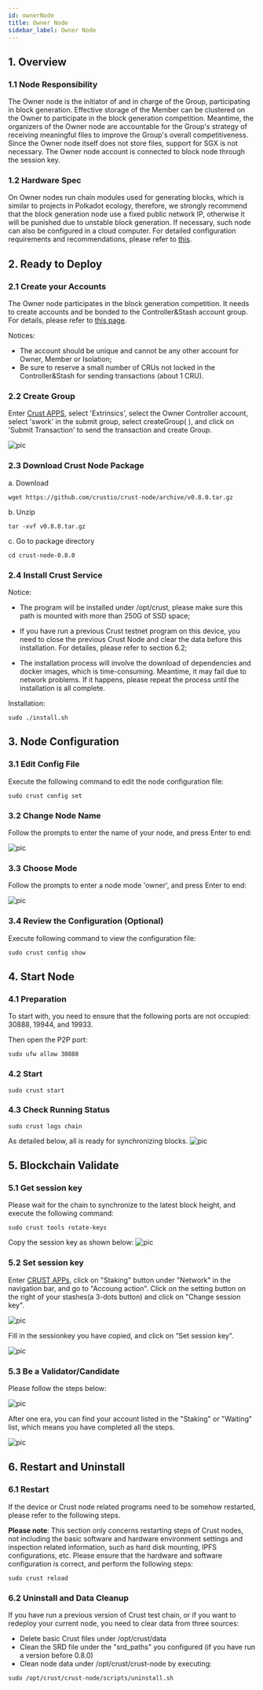 ```yaml
---
id: ownerNode
title: Owner Node
sidebar_label: Owner Node
---
```


## 1. Overview

### 1.1 Node Responsibility

The Owner node is the initiator of and in charge of the Group, participating in block generation. Effective storage of the Member can be clustered on the Owner to participate in the block generation competition. Meantime, the organizers of the Owner node are accountable for the Group's strategy of receiving meaningful files to improve the Group's overall competitiveness. Since the Owner node itself does not store files, support for SGX is not necessary. The Owner node account is connected to block node through the session key. 

### 1.2 Hardware Spec

On Owner nodes run chain modules used for generating blocks, which is  similar to projects in Polkadot ecology, therefore, we strongly recommend that the block generation node use a fixed public network IP, otherwise it will be punished due to unstable block generation. If necessary, such node can also be configured in a cloud computer.  For detailed configuration requirements and recommendations, please refer to [this](node-Hard-wareSpec.md).

## 2. Ready to Deploy

### 2.1 Create your Accounts

The Owner node participates in the block generation competition. It needs to create accounts and be bonded to the Controller&Stash account group. For details, please refer to [this page](new-bond.md). 

Notices:

* The account should be unique and cannot be any other account for Owner, Member or Isolation;
* Be sure to reserve a small number of CRUs not locked in the Controller&Stash for sending transactions (about 1 CRU).

### 2.2 Create Group

Enter [Crust APPS](https://apps.crust.network/#/explorer), select 'Extrinsics', select the Owner Controller account, select 'swork' in the submit group, select createGroup( ), and click on 'Submit Transaction' to send the transaction and create Group.

![pic](assets/mining/create_group.png)

### 2.3 Download Crust Node Package

a. Download

```plain
wget https://github.com/crustio/crust-node/archive/v0.8.0.tar.gz
```
b. Unzip
```plain
tar -xvf v0.8.0.tar.gz
```
c. Go to package directory
```plain
cd crust-node-0.8.0
```
### 2.4 Install Crust Service

Notice:

* The program will be installed under /opt/crust, please make sure this path is mounted with more than 250G of SSD space;

* If you have run a previous Crust testnet program on this device, you need to close the previous Crust Node and clear the data before this installation. For detailes, please refer to section 6.2;

* The installation process will involve the download of dependencies and docker images, which is time-consuming. Meantime, it may fail due to network problems. If it happens, please repeat the process until the installation is all complete.

Installation:

```plain
sudo ./install.sh
```
## 3. Node Configuration

### 3.1 Edit Config File

Execute the following command to edit the node configuration file:

```plain
sudo crust config set
```
### 3.2 Change Node Name

Follow the prompts to enter the name of your node, and press Enter to end:

![pic](assets/mining/owner_name.png)

### 3.3 Choose Mode

Follow the prompts to enter a node mode 'owner', and press Enter to end:

![pic](assets/mining/owner_mode.png)

### 3.4 Review the Configuration (Optional)

Execute following command to view the configuration file:

```plain
sudo crust config show
```
## 4. Start Node

### 4.1 Preparation

To start with, you need to ensure that the following ports are not occupied: 30888, 19944, and 19933.

Then open the P2P port:

```plain
sudo ufw allow 30888
```
### 4.2 Start

```plain
sudo crust start 
```
### 4.3 Check Running Status

```plain
sudo crust logs chain
```
As detailed below, all is ready for synchronizing blocks. 
![pic](assets/mining/owner_all_run.png)

## 5. Blockchain Validate

### 5.1 Get session key

Please wait for the chain to synchronize to the latest block height, and execute the following command:

```plain
sudo crust tools rotate-keys
```
Copy the session key as shown below:
![pic](assets/mining/gen_sessionkey.png)

### 5.2  Set session key

Enter [CRUST APPs](https://apps.crust.network/), click on "Staking" button under "Network" in the navigation bar, and go to "Accoung action". Click on the setting button on the right of your stashes(a 3-dots button) and click on "Change session key".

![pic](assets/mining/set_sessionkey1.png)

Fill in the sessionkey you have copied, and click on “Set session key”.

![pic](assets/mining/set_sessionkey2.png)


### 5.3 Be a Validator/Candidate

Please follow the steps below:

![pic](assets/mining/be_validator1.png)

After one era, you can find your account listed in the "Staking" or "Waiting" list, which means you have completed all the steps.

![pic](assets/mining/be_validator2.png)


## 6. Restart and Uninstall

### 6.1 Restart

If the device or Crust node related programs need to be somehow restarted, please refer to the following steps. 

**Please note**: This section only concerns restarting steps of Crust nodes, not including the basic software and hardware environment settings and inspection related information, such as hard disk mounting, IPFS configurations, etc. Please ensure that the hardware and software configuration is correct, and perform the following steps:

```plain
sudo crust reload
```
### 6.2 Uninstall and Data Cleanup


If you have run a previous version of Crust test chain, or if you want to redeploy your current node, you need to clear data from three sources:

* Delete basic Crust files under /opt/crust/data
* Clean the SRD file under the "srd_paths" you configured (if you have run a version before 0.8.0)
* Clean node data under /opt/crust/crust-node by executing:

```plain
sudo /opt/crust/crust-node/scripts/uninstall.sh
```
